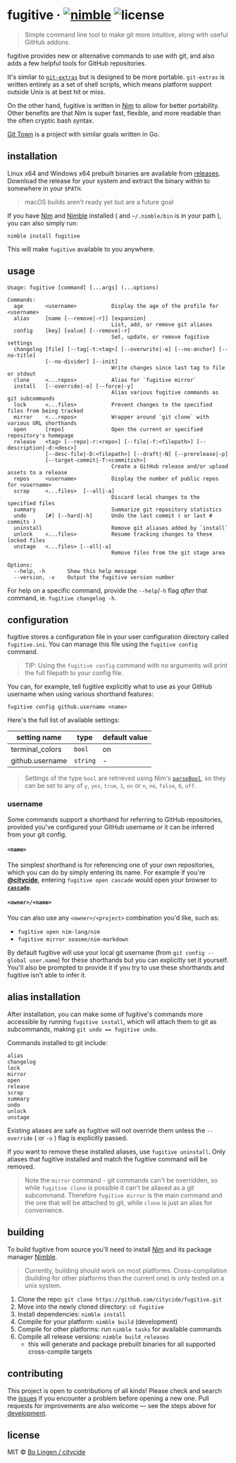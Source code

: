 # fugitive &middot; [![nimble](https://flat.badgen.net/badge/available%20on/nimble/yellow)](https://nimble.directory/pkg/fugitive) ![license](https://flat.badgen.net/github/license/citycide/fugitive)

> Simple command line tool to make git more intuitive, along with useful GitHub addons.

fugitive provides new or alternative commands to use with git, and also
adds a few helpful tools for GitHub repositories.

It's similar to [`git-extras`][gitextras] but is designed to be more
portable. `git-extras` is written entirely as a set of shell scripts,
which means platform support outside Unix is at best hit or miss.

On the other hand, fugitive is written in [Nim][nim] to allow for better
portability. Other benefits are that Nim is super fast, flexible, and more
readable than the often cryptic bash syntax.

[Git Town][gittown] is a project with similar goals written in Go.

## installation

Linux x64 and Windows x64 prebuilt binaries are available from
[releases](https://github.com/citycide/fugitive/releases). Download the release
for your system and extract the binary within to somewhere in your `$PATH`.

> macOS builds aren't ready yet but are a future goal

If you have [Nim][nim] and [Nimble][nimble] installed
( and `~/.nimble/bin` is in your path ), you can also simply run:

```shell
nimble install fugitive
```

This will make `fugitive` available to you anywhere.

## usage

```shell
Usage: fugitive [command] [...args] (...options)

Commands:
  age       <username>           Display the age of the profile for <username>
  alias     [name [--remove|-r]] [expansion]
                                 List, add, or remove git aliases
  config    [key] [value] [--remove|-r]
                                 Set, update, or remove fugitive settings
  changelog [file] [--tag|-t:<tag>] [--overwrite|-o] [--no-anchor] [--no-title]
            [--no-divider] [--init]
                                 Write changes since last tag to file or stdout
  clone     <...repos>           Alias for `fugitive mirror`
  install   [--override|-o] [--force|-y]
                                 Alias various fugitive commands as git subcommands
  lock      <...files>           Prevent changes to the specified files from being tracked
  mirror    <...repos>           Wrapper around `git clone` with various URL shorthands
  open      [repo]               Open the current or specified repository's homepage
  release   <tag> [--repo|-r:<repo>] [--file|-f:<filepath>] [--description|-d:<desc>]
            [--desc-file|-D:<filepath>] [--draft|-N] [--prerelease|-p]
            [--target-commit|-T:<commitish>]
                                 Create a GitHub release and/or upload assets to a release
  repos     <username>           Display the number of public repos for <username>
  scrap     <...files>  [--all|-a]
                                 Discard local changes to the specified files
  summary                        Summarize git repository statistics
  undo      [#] [--hard|-h]      Undo the last commit ( or last # commits )
  uninstall                      Remove git aliases added by `install`
  unlock    <...files>           Resume tracking changes to these locked files
  unstage   <...files> [--all|-a]
                                 Remove files from the git stage area

Options:
  --help, -h       Show this help message
  --version, -v    Output the fugitive version number
```

For help on a specific command, provide the `--help`/`-h` flag _after_
that command, ie. `fugitive changelog -h`.

## configuration

fugitive stores a configuration file in your user configuration directory
called `fugitive.ini`. You can manage this file using the `fugitive config`
command.

> TIP: Using the `fugitive config` command with no arguments will print the full
filepath to your config file.

You can, for example, tell fugitive explicitly what to use as your GitHub
username when using various shorthand features:

```shell
fugitive config github.username <name>
```

Here's the full list of available settings:

| setting name               | type            | default value                |
| -------------------------- | --------------- | ---------------------------- |
| terminal_colors            | `bool`          | on                           |
| github.username            | `string`        | -                            |

> Settings of the type `bool` are retrieved using Nim's [`parseBool`][nimparsebool],
so they can be set to any of `y`, `yes`, `true`, `1`, `on` or `n`, `no`, `false`, `0`, `off`.

### username

Some commands support a shorthand for referring to GitHub repositories,
provided you've configured your GitHub username or it can be inferred
from your git config.

#### `<name>`

The simplest shorthand is for referencing one of your own repositories,
which you can do by simply entering its name. For example if you're
**[@citycide][citycide]**, entering `fugitive open cascade` would open
your browser to **[`cascade`][cascade]**.

#### `<owner>/<name>`

You can also use any `<owner>/<project>` combination you'd like, such as:

* `fugitive open nim-lang/nim`
* `fugitive mirror soasme/nim-markdown`

By default fugitive will use your local git username (from
`git config --global user.name`) for these shorthands but you can explicitly
set it yourself. You'll also be prompted to provide it if you try to use
these shorthands and fugitive isn't able to infer it.

## alias installation

After installation, you can make some of fugitive's commands more accessible by
running `fugitive install`, which will attach them to git as subcommands,
making `git undo == fugitive undo`.

Commands installed to git include:

```
alias
changelog
lock
mirror
open
release
scrap
summary
undo
unlock
unstage
```

Existing aliases are safe as fugitive will not override them unless
the `--override` ( or `-o` ) flag is explicitly passed.

If you want to remove these installed aliases, use `fugitive uninstall`.
Only aliases that fugitive installed and match the fugitive command will
be removed.

> Note the `mirror` command - git commands can't be overridden, so while
`fugitive clone` is possible it can't be aliased as a git subcommand.
Therefore `fugitive mirror` is the main command and the one that will
be attached to git, while `clone` is just an alias for convenience.

## building

To build fugitive from source you'll need to install [Nim][nim] and its package
manager [Nimble][nimble].

> Currently, building should work on most platforms. Cross-compilation
(building for other platforms than the current one) is only tested on
a unix system.

1. Clone the repo: `git clone https://github.com/citycide/fugitive.git`
2. Move into the newly cloned directory: `cd fugitive`
3. Install dependencies: `nimble install`
4. Compile for your platform: `nimble build` (development)
5. Compile for other platforms: run `nimble tasks` for available commands
6. Compile all release versions: `nimble build_releases`
   - this will generate and package prebuilt binaries for all supported
     cross-compile targets

## contributing

This project is open to contributions of all kinds! Please check and search
the [issues](https://github.com/citycide/fugitive/issues) if you encounter a
problem before opening a new one. Pull requests for improvements are also
welcome &mdash; see the steps above for [development](#building).

## license

MIT © [Bo Lingen / citycide](https://github.com/citycide)

[gitextras]: https://github.com/tj/git-extras
[gittown]: https://github.com/Originate/git-town
[nim]: https://nim-lang.org
[nimble]: https://github.com/nim-lang/nimble
[citycide]: https://github.com/citycide
[cascade]: https://github.com/citycide/cascade
[nimparsebool]: https://nim-lang.org/docs/strutils.html#parseBool%2Cstring
